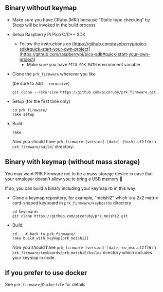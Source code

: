 ## Binary without keymap

- Make sure you have CRuby (MRI) because "Static type checking" by [Steep](https://github.com/soutaro/steep) will be invoked in the build process

- Setup Raspberry Pi Pico C/C++ SDK

  - Follow the instructions on [https://github.com/raspberrypi/pico-sdk#quick-start-your-own-project](https://github.com/raspberrypi/pico-sdk#quick-start-your-own-project)
    - Make sure you have `PICO_SDK_PATH` environment variable


- Clone the `prk_firmware` wherever you like

    (be sure to add `--recursive`)

    ```
    git clone --recursive https://github.com/picoruby/prk_firmware.git
    ```

- Setup (for the first time only)

    ```
    cd prk_firmware/
    rake setup
    ```

- Build

    ```
    rake
    ```

    Now you should have `prk_firmware-[version]-[date]-[hash].uf2` file in `prk_firmware/build/` directory.

## Binary with keymap (without mass storage)

You may want PRK Firmware not to be a mass storage device in case that your employer doesn't allow you to bring a USB memory 🙈

If so, you can build a binary including your keymap.rb in this way:

- Clone a keymap repository, for example, "meishi2" which is a 2x2 matrix card-shaped keyboard in `prk_firmware/keyboards` directory

    ```
    cd keyboards
    git clone https://github.com/picoruby/prk_meishi2.git
    ```

- Build

    ```
    cd .. # back to prk_firmware/
    rake build_with_keymap[prk_meishi2]
    ```

    Now you should have `prk_firmware-[version]-[date]-no_msc.uf2` file in `prk_firmware/keyboards/prk_meishi2/build/` directory which includes your keymap in code.

## If you prefer to use docker

See `prk_firmware/Dockerfile` for details.
